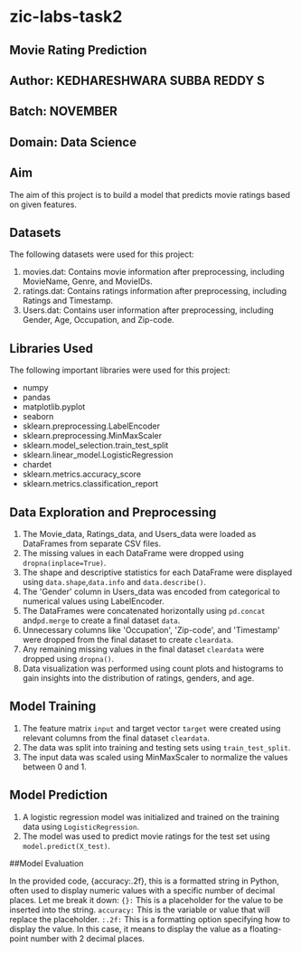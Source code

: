 # zic-labs-task2

## Movie Rating Prediction

## Author: KEDHARESHWARA SUBBA REDDY S

## Batch: NOVEMBER

## Domain: Data Science

## Aim

The aim of this project is to build a model that predicts movie ratings based on given features.

## Datasets

The following datasets were used for this project:

1. movies.dat: Contains movie information after preprocessing, including MovieName, Genre, and MovieIDs.
2. ratings.dat: Contains ratings information after preprocessing, including Ratings and Timestamp.
3. Users.dat: Contains user information after preprocessing, including Gender, Age, Occupation, and Zip-code.

## Libraries Used

The following important libraries were used for this project:

- numpy
- pandas
- matplotlib.pyplot
- seaborn
- sklearn.preprocessing.LabelEncoder
- sklearn.preprocessing.MinMaxScaler
- sklearn.model_selection.train_test_split
- sklearn.linear_model.LogisticRegression
- chardet
- sklearn.metrics.accuracy_score
- sklearn.metrics.classification_report

## Data Exploration and Preprocessing

1. The Movie_data, Ratings_data, and Users_data were loaded as DataFrames from separate CSV files.
2. The missing values in each DataFrame were dropped using `dropna(inplace=True)`.
3. The shape and descriptive statistics for each DataFrame were displayed using `data.shape`,`data.info` and `data.describe()`.
4. The 'Gender' column in Users_data was encoded from categorical to numerical values using LabelEncoder.
5. The DataFrames were concatenated horizontally using `pd.concat` and`pd.merge` to create a final dataset `data`.
6. Unnecessary columns like 'Occupation', 'Zip-code', and 'Timestamp' were dropped from the final dataset to create `cleardata`.
7. Any remaining missing values in the final dataset `cleardata` were dropped using `dropna()`.
8. Data visualization was performed using count plots and histograms to gain insights into the distribution of ratings, genders, and age.

## Model Training

1. The feature matrix `input` and target vector `target` were created using relevant columns from the final dataset `cleardata`.
2. The data was split into training and testing sets using `train_test_split`.
3. The input data was scaled using MinMaxScaler to normalize the values between 0 and 1.

## Model Prediction

1. A logistic regression model was initialized and trained on the training data using `LogisticRegression`.
2. The model was used to predict movie ratings for the test set using `model.predict(X_test)`.

##Model Evaluation

In the provided code, {accuracy:.2f}, this is a formatted string in Python, often used to display numeric values with a specific number of decimal places. Let me break it down:
`{}:` This is a placeholder for the value to be inserted into the string.
`accuracy:` This is the variable or value that will replace the placeholder.
`:.2f:` This is a formatting option specifying how to display the value. In this case, it means to display the value as a floating-point number with 2 decimal places.
